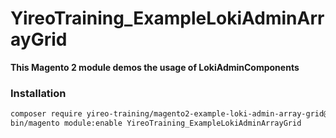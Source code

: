 # YireoTraining_ExampleLokiAdminArrayGrid

**This Magento 2 module demos the usage of LokiAdminComponents**

### Installation
```bash
composer require yireo-training/magento2-example-loki-admin-array-grid@dev
bin/magento module:enable YireoTraining_ExampleLokiAdminArrayGrid
```
